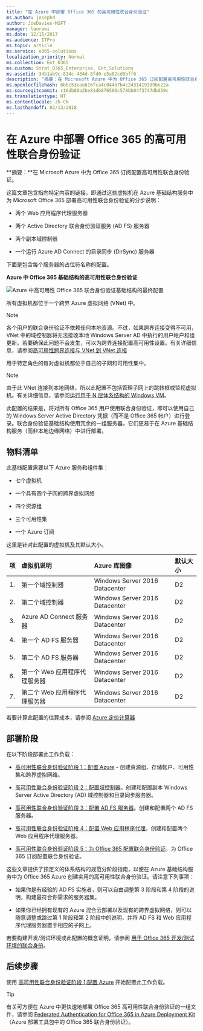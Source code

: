 ```yaml
---
title: "在 Azure 中部署 Office 365 的高可用性联合身份验证"
ms.author: josephd
author: JoeDavies-MSFT
manager: laurawi
ms.date: 12/15/2017
ms.audience: ITPro
ms.topic: article
ms.service: o365-solutions
localization_priority: Normal
ms.collection: Ent_O365
ms.custom: Strat_O365_Enterprise, Ent_Solutions
ms.assetid: 34b1ab9c-814c-434d-8fd0-e5a82cd9bff6
description: "摘要：在 Microsoft Azure 中为 Office 365 订阅配置高可用性联合身份验证。"
ms.openlocfilehash: 6bbc53eae616fca4c044b7b4c24314191d9be22a
ms.sourcegitcommit: c16db80a2be81db876566c578bb04f3747dbd50c
ms.translationtype: HT
ms.contentlocale: zh-CN
ms.lasthandoff: 02/13/2018
---
```

# <a name="deploy-high-availability-federated-authentication-for-office-365-in-azure"></a>在 Azure 中部署 Office 365 的高可用性联合身份验证

 **摘要：**在 Microsoft Azure 中为 Office 365 订阅配置高可用性联合身份验证。
  
这篇文章包含指向特定内容的链接，即通过这些虚拟机在 Azure 基础结构服务中为 Microsoft Office 365 部署高可用性联合身份验证的分步说明：
  
- 两个 Web 应用程序代理服务器
    
- 两个 Active Directory 联合身份验证服务 (AD FS) 服务器
    
- 两个副本域控制器
    
- 一个运行 Azure AD Connect 的目录同步 (DirSync) 服务器
    
下面是包含每个服务器的占位符名称的配置。
  
**Azure 中 Office 365 基础结构的高可用性联合身份验证**

![Azure 中高可用性 Office 365 联合身份验证基础结构的最终配置](images/c5da470a-f2aa-489a-a050-df09b4d641df.png)
  
所有虚拟机都位于一个跨界 Azure 虚拟网络 (VNet) 中。 
  
> [!NOTE]
> 各个用户的联合身份验证不依赖任何本地资源。不过，如果跨界连接变得不可用，VNet 中的域控制器将无法接收本地 Windows Server AD 中执行的用户帐户和组更新。若要确保此问题不会发生，可以为跨界连接配置高可用性设置。有关详细信息，请参阅[高可用性跨界连接与 VNet 到 VNet 连接](https://docs.microsoft.com/azure/vpn-gateway/vpn-gateway-highlyavailable)
  
用于特定角色的每对虚拟机都位于自己的子网和可用性集中。
  
> [!NOTE]
> 由于此 VNet 连接到本地网络，所以此配置不包括管理子网上的跳转框或监视虚拟机。有关详细信息，请参阅[运行用于 N 层体系结构的 Windows VM](https://docs.microsoft.com/azure/guidance/guidance-compute-n-tier-vm)。 
  
此配置的结果是，将对所有 Office 365 用户使用联合身份验证，即可以使用自己的 Windows Server Active Directory 凭据（而不是 Office 365 帐户）进行登录。联合身份验证基础结构使用冗余的一组服务器，它们更易于在 Azure 基础结构服务（而非本地边缘网络）中进行部署。
  
## <a name="bill-of-materials"></a>物料清单

此基线配置需要以下 Azure 服务和组件集：
  
- 七个虚拟机
    
- 一个具有四个子网的跨界虚拟网络
    
- 四个资源组
    
- 三个可用性集
    
- 一个 Azure 订阅
    
这里是针对此配置的虚拟机及其默认大小。
  
|**项**|**虚拟机说明**|**Azure 库图像**|**默认大小**|
|:-----|:-----|:-----|:-----|
|1.  <br/> |第一个域控制器  <br/> |Windows Server 2016 Datacenter  <br/> |D2  <br/> |
|2.  <br/> |第二个域控制器  <br/> |Windows Server 2016 Datacenter  <br/> |D2  <br/> |
|3.  <br/> |Azure AD Connect 服务器  <br/> |Windows Server 2016 Datacenter  <br/> |D2  <br/> |
|4.  <br/> |第一个 AD FS 服务器  <br/> |Windows Server 2016 Datacenter  <br/> |D2  <br/> |
|5.  <br/> |第二个 AD FS 服务器  <br/> |Windows Server 2016 Datacenter  <br/> |D2  <br/> |
|6.  <br/> |第一个 Web 应用程序代理服务器  <br/> |Windows Server 2016 Datacenter  <br/> |D2  <br/> |
|7.  <br/> |第二个 Web 应用程序代理服务器  <br/> |Windows Server 2016 Datacenter  <br/> |D2  <br/> |
   
若要计算此配置的估算成本，请参阅 [Azure 定价计算器](https://azure.microsoft.com/pricing/calculator/)
  
## <a name="phases-of-deployment"></a>部署阶段

在以下阶段部署此工作负载：
  
- [高可用性联合身份验证阶段 1：配置 Azure](high-availability-federated-authentication-phase-1-configure-azure.md) - 创建资源组、存储帐户、可用性集和跨界虚拟网络。
    
- [高可用性联合身份验证阶段 2：配置域控制器](high-availability-federated-authentication-phase-2-configure-domain-controllers.md)。创建和配置副本 Windows Server Active Directory (AD) 域控制器和目录同步服务器。
    
- [高可用性联合身份验证阶段 3：配置 AD FS 服务器](high-availability-federated-authentication-phase-3-configure-ad-fs-servers.md)。创建和配置两个 AD FS 服务器。
    
- [高可用性联合身份验证阶段 4：配置 Web 应用程序代理](high-availability-federated-authentication-phase-4-configure-web-application-pro.md)。创建和配置两个 Web 应用程序代理服务器。
    
- [高可用性联合身份验证阶段 5：为 Office 365 配置联合身份验证](high-availability-federated-authentication-phase-5-configure-federated-authentic.md)。为 Office 365 订阅配置联合身份验证。
    
这些文章提供了预定义的体系结构的规范分阶段指南，以便在 Azure 基础结构服务中为 Office 365 Azure 创建实用的高可用性联合身份验证。请注意下列事项：
  
- 如果你是有经验的 AD FS 实施者，则可以自由调整第 3 阶段和第 4 阶段的说明，构建最符合你需求的服务器集。
    
- 如果你已经拥有现有的 Azure 混合云部署以及现有的跨界虚拟网络，则可以随意调整或跳过第 1 阶段和第 2 阶段中的说明，并将 AD FS 和 Web 应用程序代理服务器置于相应的子网上。
    
若要构建开发/测试环境或此配置的概念证明，请参阅 [用于 Office 365 开发/测试环境的联合身份](federated-identity-for-your-office-365-dev-test-environment.md)。
  
## <a name="next-step"></a>后续步骤

使用 [高可用性联合身份验证阶段 1:配置 Azure](high-availability-federated-authentication-phase-1-configure-azure.md) 开始配置此工作负载。 
  
> [!TIP]
> 有关可方便在 Azure 中更快速地部署 Office 365 高可用性联合身份验证的一组文件，请参阅 [Federated Authentication for Office 365 in Azure Deployment Kit](https://gallery.technet.microsoft.com/Federated-Authentication-8a9f1664)（Azure 部署工具包中的 Office 365 联合身份验证）。 
 

